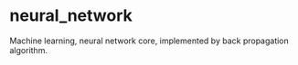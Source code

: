 # neural_network

Machine learning, neural network core, implemented by back propagation algorithm.
